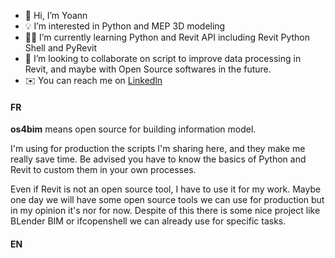 - 👋 Hi, I’m Yoann
- 💡 I’m interested in Python and MEP 3D modeling
- 👨‍🎓 I’m currently learning Python and Revit API including Revit Python Shell and PyRevit
- 🤝 I’m looking to collaborate on script to improve data processing in Revit, and maybe with Open Source softwares in  the future.
- ✉️ You can reach me on [Linkedln](https://www.linkedin.com/in/yoann-obry-1889b611b/)

#### FR
**os4bim** means open source for building information model.

I'm using for production the scripts I'm sharing here, and they make me really save time. Be advised you have to know the basics of Python and Revit to custom them in your own processes.

Even if Revit is not an open source tool, I have to use it for my work. Maybe one day we will have some open source tools we can use for production but in my opinion it's nor for now. Despite of this there is some nice project like BLender BIM or ifcopenshell we can already use for specific tasks.

#### EN

